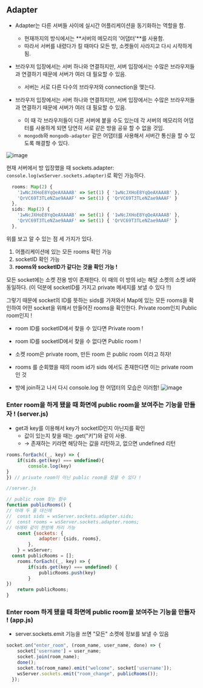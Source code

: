 ## Adapter
- Adapter는 다른 서버들 사이에 실시간 어플리케이션을 동기화하는 역할을 함.
  - 현재까지의 방식에서는 **서버의 메모리의 '어댑터'**를 사용함.
  - 따라서 서버를 내렸다가 킬 때마다 모든 방, 소켓들이 사라지고 다시 시작하게 됨. 

- 브라우저 입장에서는 서버 하나와 연결하지만, 서버 입장에서는 수많은 브라우저들과 연결하기 때문에 서버가 여러 대 필요할 수 있음.
  - 서버는 서로 다른 다수의 브라우저와 connection을 맺는다. 
- 브라우저 입장에서는 서버 하나와 연결하지만, 서버 입장에서는 수많은 브라우저들과 연결하기 때문에 서버가 여러 대 필요할 수 있음.
  - 이 때 각 브라우저들이 다른 서버에 붙을 수도 있는데 각 서버의 메모리의 어댑터를 사용하게 되면 당연히 서로 같은 방을 공유 할 수 없을 것임.
  - `mongodb`와 `mongodb-adapter` 같은 어댑터를 사용해서 서버간 통신을 할 수 있도록 해결할 수 있다.

![image](https://user-images.githubusercontent.com/48302257/210476410-667fd386-acb5-4aed-b9d2-fa3cbd565491.png)

현재 서버에서 방 입장했을 때 sockets.adapter: `console.log(wsServer.sockets.adapter)`로 확인 가능하다.
```js
  rooms: Map(2) {
    '1wNcJXHoE8YqQeAXAAAB' => Set(1) { '1wNcJXHoE8YqQeAXAAAB' },
    'QrVC69T3TLeNZae9AAAF' => Set(1) { 'QrVC69T3TLeNZae9AAAF' }
  },
  sids: Map(2) {
    '1wNcJXHoE8YqQeAXAAAB' => Set(1) { '1wNcJXHoE8YqQeAXAAAB' },
    'QrVC69T3TLeNZae9AAAF' => Set(1) { 'QrVC69T3TLeNZae9AAAF' }
  },
```
위를 보고 알 수 있는 점 세 가지가 있다. 
1. 어플리케이션에 있는 모든 rooms 확인 가능
2. socketID 확인 가능
3. **rooms와 socketID가 같다는 것을 확인 가능 !**

모든 socket에는 소켓 전용 방이 존재한다. 이 때의 이 방의 id는 해당 소켓의 소켓 id와 동일하다. (이 덕분에 socketID를 가지고 private 메세지를 보낼 수 있다 !!)

그렇기 때문에 socket의 ID를 뜻하는 sids를 가져와서 Map에 있는 모든 rooms을 확인하여 어떤 socket을 위해서 만들어진 rooms을 확인한다. Private room인지 Public room인지 !

- room ID를 socketID에서 찾을 수 있다면 Private room !
- room ID를 socketID에서 찾을 수 없다면 Public room !

- 소켓 room은 private room, 만든 room 은 public room 이라고 하자!
- rooms 를 순회했을 때의 room id가 sids 에서도 존재한다면 이는 private room 인 것
- 방에 join하고 나서 다시 console.log 한 어댑터의 모습은 이러함!
![image](https://user-images.githubusercontent.com/48302257/210479046-28a62d9b-c085-4410-b98e-48e8b5693535.png)


### Enter room을 하게 됐을 때 화면에 public room을 보여주는 기능을 만들자 ! (server.js)
- get과 key를 이용해서 key가 socketID인지 아닌지를 확인
	- 값이 있는지 찾을 때는 .get("키")와 같이 사용. 
	- → 존재하는 키라면 해당하는 값을 리턴하고, 없으면 undefined 리턴

```js
rooms.forEach((_, key) => {
	if(sids.get(key) === undefined){
		console.log(key)
}
}) // private room이 아닌 public room을 찾을 수 있다 !
```

```js
//server.js

// public room 찾는 함수
function publicRooms() {
// 아래 두 줄 대신에
//	const sids = wsServer.sockets.adapter.sids; 
//	const rooms = wsServer.sockets.adapter.rooms;
// 아래와 같이 한방에 처리 가능
	const {sockets: {
			adapter: {sids, rooms},
		},
	} = wsServer; 
  const publicRooms = [];
	rooms.forEach((_, key) => {
		if(sids.get(key) === undefined) {
			publicRooms.push(key)
		}
})
	return publicRooms;
}
```

### Enter room 하게 됐을 때 화면에 public room을 보여주는 기능을 만들자 ! (app.js)
- server.sockets.emit 기능을 쓰면 "모든" 소켓에 정보를 보낼 수 있음

```js
socket.on("enter_room", (room_name, user_name, done) => {
    socket['username'] = user_name;
    socket.join(room_name);
    done();
    socket.to(room_name).emit("welcome", socket['username']);
    wsServer.sockets.emit("room_change", publicRooms());
  });
```
